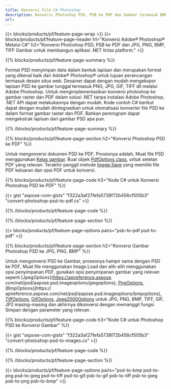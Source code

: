 ```yaml
---
title: Konversi File C# Photoshop
description: Konversi Photoshop PSD, PSB ke PDF dan Gambar termasuk BMP, JPG, PNG, TIFF dengan beberapa baris kode C# melalui perpustakaan .NET.
url: 
---
```


{{< blocks/products/pf/feature-page-wrap >}}
{{< blocks/products/pf/feature-page-header h1="Konversi Adobe® Photoshop® Melalui C#" h2="Konversi Photoshop PSD, PSB ke PDF dan JPG, PNG, BMP, TIFF Gambar untuk membangun aplikasi .NET lintas platform." >}}

{{% blocks/products/pf/feature-page-summary %}}

Format PSD menyimpan data dalam bentuk lapisan dan merupakan format yang dikenal baik dari Adobe® Photoshop® untuk tujuan perancangan termasuk desain situs web. Desainer dapat dengan mudah mengekspor lapisan PSD ke gambar tunggal termasuk PNG, JPG, GIF, TIFF dll melalui Adobe Photoshop. Untuk mengimplementasikan konversi photoshop ke gambar raster dan PDF dalam solusi .NET tanpa instalasi Adobe Photoshop, .NET API dapat melakukannya dengan mudah. Kode contoh C# berikut dapat dengan mudah diintegrasikan untuk otomatisasi konverter file PSD ke dalam format gambar raster dan PDF. Bahkan pemrogram dapat mengekstrak lapisan dari gambar PSD apa pun.


{{% /blocks/products/pf/feature-page-summary  %}}

{{% blocks/products/pf/feature-page-section  h2="Konversi Photoshop PSD ke PDF" %}}

Untuk mengonversi dokumen PSD ke PDF, Prosesnya adalah, Muat file PSD menggunakan [Kelas gambar](https://apireference.aspose.com/net/psd/aspose.psd/image). Buat objek [PdfOptions class](https://apireference.aspose.com/net/psd/aspose.psd.imageoptions/pdfoptions), untuk setelan PDF yang relevan. Terakhir panggil metode [Image.Save](https://apireference.aspose.com/net/psd/aspose.psd.image/save/methods/3) yang memiliki file PDF keluaran dan opsi PDF untuk konversi.

{{% blocks/products/pf/feature-page-code h3="Kode C# untuk Konversi Photoshop PSD ke PDF" %}}

{{< gist "aspose-com-gists" "f322a3af27fefa5738f72b456cf505b3" "convert-photoshop-psd-to-pdf.cs" >}}

{{% /blocks/products/pf/feature-page-code  %}}

{{% /blocks/products/pf/feature-page-section %}}

{{< blocks/products/pf/feature-page-options pairs="psb-to-pdf psd-to-pdf" >}}

{{% blocks/products/pf/feature-page-section  h2="Konversi Gambar Photoshop PSD ke JPG, PNG, BMP" %}}

Untuk mengonversi PSD ke Gambar, prosesnya hampir sama dengan PSD ke PDF, Muat file menggunakan Image.Load dan alih-alih menggunakan opsi penyimpanan PDF, gunakan opsi penyimpanan gambar yang relevan seperti [JpegOptions](https://apireference.aspose. com/net/psd/aspose.psd.imageoptions/jpegoptions), [PngOptions](https://apireference.aspose.com/net/psd/aspose.psd.imageoptions/pngoptions), [BmpOptions](https:// apireference.aspose.com/net/psd/aspose.psd.imageoptions/bmpoptions), [TiffOptions](https://apireference.aspose.com/net/psd/aspose.psd.imageoptions/tiffoptions), [GifOptions]( https://apireference.aspose.com/net/psd/aspose.psd.imageoptions/gifoptions), [Jpeg2000Options](https://apireference.aspose.com/net/psd/aspose.psd.imageoptions/jpeg2000options) untuk JPG, PNG, BMP, TIFF, GIF, JP2 masing-masing dan akhirnya dikonversi dengan memanggil fungsi Simpan dengan parameter yang relevan.


{{% blocks/products/pf/feature-page-code h3="Kode C# untuk Photoshop PSD ke Konversi Gambar" %}}

{{< gist "aspose-com-gists" "f322a3af27fefa5738f72b456cf505b3" "convert-photoshop-psd-to-images.cs" >}}

{{% /blocks/products/pf/feature-page-code  %}}

{{% /blocks/products/pf/feature-page-section %}}

{{< blocks/products/pf/feature-page-options pairs="psd-to-bmp psd-to-png psd-to-jpeg psd-to-tiff psd-to-gif psb-to-gif psb-to-tiff psb-to-jpeg psb-to-png psb-to-bmp" >}}
